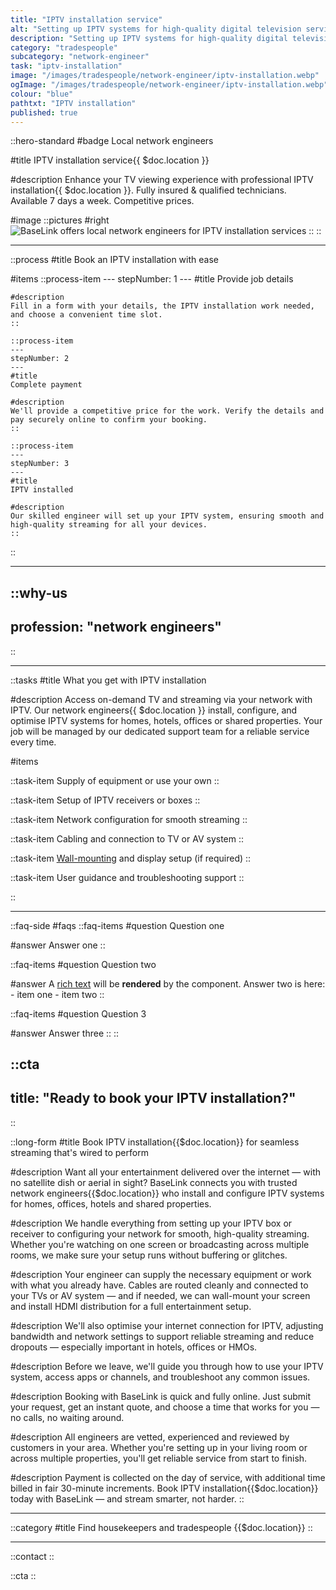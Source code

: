 ```yaml
---
title: "IPTV installation service"
alt: "Setting up IPTV systems for high-quality digital television services"
description: "Setting up IPTV systems for high-quality digital television services"
category: "tradespeople"
subcategory: "network-engineer"
task: "iptv-installation"
image: "/images/tradespeople/network-engineer/iptv-installation.webp"
ogImage: "/images/tradespeople/network-engineer/iptv-installation.webp"
colour: "blue"
pathtxt: "IPTV installation"
published: true
---
```


::hero-standard
#badge
Local network engineers

#title
IPTV installation service{{ $doc.location }}

#description
Enhance your TV viewing experience with professional IPTV installation{{ $doc.location }}. Fully insured & qualified technicians. Available 7 days a week. Competitive prices.

#image
    ::pictures
    #right
    ![BaseLink offers local network engineers for IPTV installation services](/images/tradespeople/network-engineer/iptv-installation.webp)
    ::
::

---

::process
#title
Book an IPTV installation with ease

#items
    ::process-item
    ---
    stepNumber: 1
    ---
    #title
    Provide job details

    #description
    Fill in a form with your details, the IPTV installation work needed, and choose a convenient time slot.
    ::
    
    ::process-item
    ---
    stepNumber: 2
    ---
    #title
    Complete payment

    #description
    We'll provide a competitive price for the work. Verify the details and pay securely online to confirm your booking.
    ::

    ::process-item
    ---
    stepNumber: 3
    ---
    #title
    IPTV installed

    #description
    Our skilled engineer will set up your IPTV system, ensuring smooth and high-quality streaming for all your devices.
    ::
::

---

::why-us
---
profession: "network engineers"
---
::

---

::tasks
#title
What you get with IPTV installation

#description
Access on-demand TV and streaming via your network with IPTV. Our network engineers{{ $doc.location }} install, configure, and optimise IPTV systems for homes, hotels, offices or shared properties. Your job will be managed by our dedicated support team for a reliable service every time.

#items

  ::task-item
  Supply of equipment or use your own
  ::

  ::task-item
  Setup of IPTV receivers or boxes
  ::

  ::task-item
  Network configuration for smooth streaming
  ::

  ::task-item
  Cabling and connection to TV or AV system
  ::

  ::task-item
  [Wall-mounting](/services/tradespeople/handyman/tv-wall-mounting) and display setup (if required)
  ::

  ::task-item
  User guidance and troubleshooting support
  ::

::

---

::faq-side
#faqs
  ::faq-items
  #question
  Question one

  #answer
  Answer one
  ::

  ::faq-items
  #question
  Question two

  #answer
  A [rich text](/services/commercial-cleaning) will be **rendered** by the component.
  Answer two is here:
    - item one
    - item two
  ::

  ::faq-items
  #question
  Question 3

  #answer
  Answer three
  ::
::

::cta
---
title: "Ready to book your IPTV installation?"
---
::

::long-form
#title
Book IPTV installation{{$doc.location}} for seamless streaming that's wired to perform

#description
Want all your entertainment delivered over the internet — with no satellite dish or aerial in sight? BaseLink connects you with trusted network engineers{{$doc.location}} who install and configure IPTV systems for homes, offices, hotels and shared properties.

#description
We handle everything from setting up your IPTV box or receiver to configuring your network for smooth, high-quality streaming. Whether you're watching on one screen or broadcasting across multiple rooms, we make sure your setup runs without buffering or glitches.

#description
Your engineer can supply the necessary equipment or work with what you already have. Cables are routed cleanly and connected to your TVs or AV system — and if needed, we can wall-mount your screen and install HDMI distribution for a full entertainment setup.

#description
We'll also optimise your internet connection for IPTV, adjusting bandwidth and network settings to support reliable streaming and reduce dropouts — especially important in hotels, offices or HMOs.

#description
Before we leave, we'll guide you through how to use your IPTV system, access apps or channels, and troubleshoot any common issues.

#description
Booking with BaseLink is quick and fully online. Just submit your request, get an instant quote, and choose a time that works for you — no calls, no waiting around.

#description
All engineers are vetted, experienced and reviewed by customers in your area. Whether you're setting up in your living room or across multiple properties, you'll get reliable service from start to finish.

#description
Payment is collected on the day of service, with additional time billed in fair 30-minute increments. Book IPTV installation{{$doc.location}} today with BaseLink — and stream smarter, not harder.
::

---

::category
#title
Find housekeepers and tradespeople {{$doc.location}}
::

---

::contact
::

::cta
::